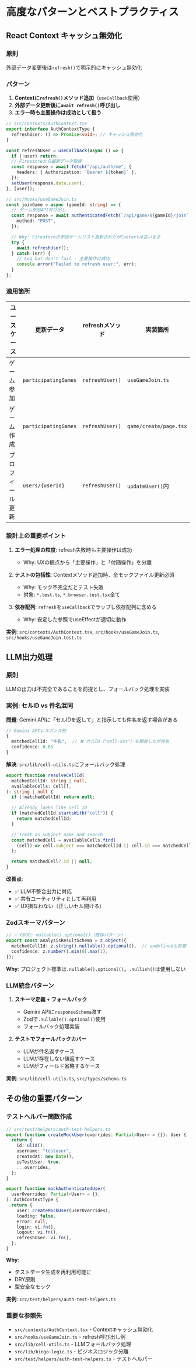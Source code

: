 # 高度なパターンとベストプラクティス

## React Context キャッシュ無効化

### 原則

外部データ変更後は`refresh()`で明示的にキャッシュ無効化

### パターン

1. **Contextに`refresh()`メソッド追加**（`useCallback`使用）
2. **外部データ更新後に`await refresh()`呼び出し**
3. **エラー時も主要操作は成功として扱う**

```typescript
// src/contexts/AuthContext.tsx
export interface AuthContextType {
  refreshUser: () => Promise<void>; // キャッシュ無効化
}

const refreshUser = useCallback(async () => {
  if (!user) return;
  // Firestoreから最新データ取得
  const response = await fetch("/api/auth/me", {
    headers: { Authorization: `Bearer ${token}` },
  });
  setUser(response.data.user);
}, [user]);
```

```typescript
// src/hooks/useGameJoin.ts
const joinGame = async (gameId: string) => {
  // ゲーム参加API呼び出し
  const response = await authenticatedFetch(`/api/game/${gameId}/join`, {
    method: "POST",
  });

  // Why: Firestoreの参加ゲームリスト更新されたがContextは古いまま
  try {
    await refreshUser();
  } catch (err) {
    // Log but don't fail - 主要操作は成功
    console.error("Failed to refresh user:", err);
  }
};
```

### 適用箇所

| ユースケース | 更新データ | refreshメソッド | 実装箇所 |
|------------|-----------|----------------|---------|
| ゲーム参加 | `participatingGames` | `refreshUser()` | `useGameJoin.ts` |
| ゲーム作成 | `participatingGames` | `refreshUser()` | `game/create/page.tsx` |
| プロフィール更新 | `users/{userId}` | `refreshUser()` | `updateUser()`内 |

### 設計上の重要ポイント

1. **エラー処理の粒度**: refresh失敗時も主要操作は成功
   - Why: UXの観点から「主要操作」と「付随操作」を分離

2. **テストの包括性**: Contextメソッド追加時、全モックファイル更新必須
   - Why: モック不完全だとテスト失敗
   - 対象: `*.test.ts`, `*.browser.test.tsx`全て

3. **依存配列**: `refresh`を`useCallback`でラップし依存配列に含める
   - Why: 安定した参照でuseEffectが適切に動作

**実例**: `src/contexts/AuthContext.tsx`, `src/hooks/useGameJoin.ts`, `src/hooks/useGameJoin.test.ts`

## LLM出力処理

### 原則

LLMの出力は不完全であることを前提とし、フォールバック処理を実装

### 実例: セルID vs 件名混同

**問題**: Gemini APIに「セルIDを返して」と指示しても件名を返す場合がある

```typescript
// Gemini APIレスポンス例
{
  matchedCellId: "牛乳",  // ❌ セルID（"cell-xxx"）を期待したが件名
  confidence: 0.85
}
```

**解決**: `src/lib/cell-utils.ts`にフォールバック処理

```typescript
export function resolveCellId(
  matchedCellId: string | null,
  availableCells: Cell[],
): string | null {
  if (!matchedCellId) return null;

  // Already looks like cell ID
  if (matchedCellId.startsWith("cell")) {
    return matchedCellId;
  }

  // Treat as subject name and search
  const matchedCell = availableCells.find(
    (cell) => cell.subject === matchedCellId || cell.id === matchedCellId,
  );

  return matchedCell?.id || null;
}
```

**改善点**:

- ✅ LLM不整合出力に対応
- ✅ 共有ユーティリティとして再利用
- ✅ UX損なわない（正しいセル開ける）

### Zodスキーマパターン

```typescript
// ✅ GOOD: nullable().optional()（既存パターン）
export const analysisResultSchema = z.object({
  matchedCellId: z.string().nullable().optional(),  // undefinedも許容
  confidence: z.number().min(0).max(1),
});
```

**Why**: プロジェクト標準は`.nullable().optional()`。`.nullish()`は使用しない

### LLM統合パターン

1. **スキーマ定義 + フォールバック**
   - Gemini APIに`responseSchema`渡す
   - Zodで`.nullable().optional()`使用
   - フォールバック処理実装

2. **テストでフォールバックカバー**
   - LLMが件名返すケース
   - LLMが存在しない値返すケース
   - LLMがフィールド省略するケース

**実例**: `src/lib/cell-utils.ts`, `src/types/schema.ts`

## その他の重要パターン

### テストヘルパー関数作成

```typescript
// src/test/helpers/auth-test-helpers.ts
export function createMockUser(overrides: Partial<User> = {}): User {
  return {
    id: ulid(),
    username: "testuser",
    createdAt: new Date(),
    isTestUser: true,
    ...overrides,
  };
}

export function mockAuthenticatedUser(
  userOverrides: Partial<User> = {},
): AuthContextType {
  return {
    user: createMockUser(userOverrides),
    loading: false,
    error: null,
    login: vi.fn(),
    logout: vi.fn(),
    refreshUser: vi.fn(),
  };
}
```

**Why**:

- テストデータ生成を再利用可能に
- DRY原則
- 型安全なモック

**実例**: `src/test/helpers/auth-test-helpers.ts`

### 重要な参照先

- `src/contexts/AuthContext.tsx` - Contextキャッシュ無効化
- `src/hooks/useGameJoin.ts` - refresh呼び出し例
- `src/lib/cell-utils.ts` - LLMフォールバック処理
- `src/lib/bingo-logic.ts` - ビジネスロジック分離
- `src/test/helpers/auth-test-helpers.ts` - テストヘルパー
